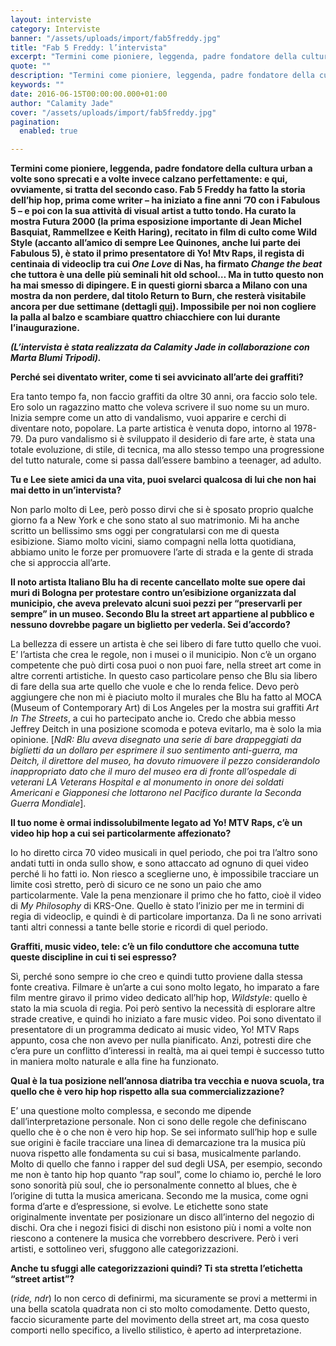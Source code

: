 ```yaml
---
layout: interviste
category: Interviste
banner: "/assets/uploads/import/fab5freddy.jpg"
title: "Fab 5 Freddy: l’intervista"
excerpt: "Termini come pioniere, leggenda, padre fondatore della cultura urban a volte sono sprecati e a volte invece calzano perfettamente: e qui, ovviamente, si tratta del secondo caso. Fab 5 Freddy ha fatto la storia dell’hip hop, prima come writer – ha iniziato a fine anni ’70 con i Fabulous 5 – e poi con la sua…"
quote: ""
description: "Termini come pioniere, leggenda, padre fondatore della cultura urban a volte sono sprecati e a volte invece calzano perfettamente: e qui, ovviamente, si tratta del secondo caso. Fab 5 Freddy ha fatto la storia dell’hip hop, prima come writer – ha iniziato a fine anni ’70 con i Fabulous 5 – e poi con la sua…"
keywords: ""
date: 2016-06-15T00:00:00.000+01:00
author: "Calamity Jade"
cover: "/assets/uploads/import/fab5freddy.jpg"
pagination:
  enabled: true

---
```


**Termini come pioniere, leggenda, padre fondatore della cultura urban a volte sono sprecati e a volte invece calzano perfettamente: e qui, ovviamente, si tratta del secondo caso. Fab 5 Freddy ha fatto la storia dell’hip hop, prima come writer – ha iniziato a fine anni ’70 con i Fabulous 5 – e poi con la sua attività di visual artist a tutto tondo. Ha curato la mostra Futura 2000 (la prima esposizione importante di Jean Michel Basquiat, Rammellzee e Keith Haring), recitato in film di culto come Wild Style (accanto all’amico di sempre Lee Quinones, anche lui parte dei Fabulous 5), è stato il primo presentatore di Yo! Mtv Raps, il regista di centinaia di videoclip tra cui _One Love_ di Nas, ha firmato _Change the beat_ che tuttora è una delle più seminali hit old school… Ma in tutto questo non ha mai smesso di dipingere. E in questi giorni sbarca a Milano con una mostra da non perdere, dal titolo Return to Burn, che resterà visitabile ancora per due settimane (dettagli [qui](https://www.facebook.com/events/1164239230266477/)). Impossibile per noi non cogliere la palla al balzo e scambiare quattro chiacchiere con lui durante l’inaugurazione.**

_**(L’intervista è stata realizzata da Calamity Jade in collaborazione con Marta Blumi Tripodi).**_

**Perché sei diventato writer, come ti sei avvicinato all’arte dei graffiti?**

Era tanto tempo fa, non faccio graffiti da oltre 30 anni, ora faccio solo tele. Ero solo un ragazzino matto che voleva scrivere il suo nome su un muro. Inizia sempre come un atto di vandalismo, vuoi apparire e cerchi di diventare noto, popolare. La parte artistica è venuta dopo, intorno al 1978-79\. Da puro vandalismo si è sviluppato il desiderio di fare arte, è stata una totale evoluzione, di stile, di tecnica, ma allo stesso tempo una progressione del tutto naturale, come si passa dall’essere bambino a teenager, ad adulto.

**Tu e Lee siete amici da una vita, puoi svelarci qualcosa di lui che non hai mai detto in un’intervista?**

Non parlo molto di Lee, però posso dirvi che si è sposato proprio qualche giorno fa a New York e che sono stato al suo matrimonio. Mi ha anche scritto un bellissimo sms oggi per congratularsi con me di questa esibizione. Siamo molto vicini, siamo compagni nella lotta quotidiana, abbiamo unito le forze per promuovere l’arte di strada e la gente di strada che si approccia all’arte.

**Il noto artista Italiano Blu ha di recente cancellato molte sue opere dai muri di Bologna per protestare contro un’esibizione organizzata dal municipio, che aveva prelevato alcuni suoi pezzi per “preservarli per sempre” in un museo. Secondo Blu la street art appartiene al pubblico e nessuno dovrebbe pagare un biglietto per vederla. Sei d’accordo?**

La bellezza di essere un artista è che sei libero di fare tutto quello che vuoi. E’ l’artista che crea le regole, non i musei o il municipio. Non c’è un organo competente che può dirti cosa puoi o non puoi fare, nella street art come in altre correnti artistiche. In questo caso particolare penso che Blu sia libero di fare della sua arte quello che vuole e che lo renda felice. Devo però aggiungere che non mi è piaciuto molto il murales che Blu ha fatto al MOCA (Museum of Contemporary Art) di Los Angeles per la mostra sui graffiti _Art In The Streets_, a cui ho partecipato anche io. Credo che abbia messo Jeffrey Deitch in una posizione scomoda e poteva evitarlo, ma è solo la mia opinione. \[_NdR:_ _Blu aveva disegnato una serie di bare drappeggiati da biglietti da un dollaro per esprimere il suo sentimento anti-guerra, ma Deitch, il direttore del museo, ha dovuto rimuovere il pezzo considerandolo inappropriato dato che il muro del museo era di fronte all’ospedale di veterani LA Veterans Hospital e al monumento in onore dei soldati Americani e Giapponesi che lottarono nel Pacifico durante la Seconda Guerra Mondiale_\].

**Il tuo nome è ormai indissolubilmente legato ad Yo! MTV Raps, c’è un video hip hop a cui sei particolarmente affezionato?**

Io ho diretto circa 70 video musicali in quel periodo, che poi tra l’altro sono andati tutti in onda sullo show, e sono attaccato ad ognuno di quei video perché li ho fatti io. Non riesco a sceglierne uno, è impossibile tracciare un limite così stretto, però di sicuro ce ne sono un paio che amo particolarmente. Vale la pena menzionare il primo che ho fatto, cioè il video di _My Philosophy_ di KRS-One. Quello è stato l’inizio per me in termini di regia di videoclip, e quindi è di particolare importanza. Da lì ne sono arrivati tanti altri connessi a tante belle storie e ricordi di quel periodo.

**Graffiti, music video, tele: c’è un filo conduttore che accomuna tutte queste discipline in cui ti sei espresso?**

Sì, perché sono sempre io che creo e quindi tutto proviene dalla stessa fonte creativa. Filmare è un’arte a cui sono molto legato, ho imparato a fare film mentre giravo il primo video dedicato all’hip hop, _Wildstyle_: quello è stato la mia scuola di regia. Poi però sentivo la necessità di esplorare altre strade creative, e quindi ho iniziato a fare music video. Poi sono diventato il presentatore di un programma dedicato ai music video, Yo! MTV Raps appunto, cosa che non avevo per nulla pianificato. Anzi, potresti dire che c’era pure un conflitto d’interessi in realtà, ma ai quei tempi è successo tutto in maniera molto naturale e alla fine ha funzionato.

**Qual è la tua posizione nell’annosa diatriba tra vecchia e nuova scuola, tra quello che è vero hip hop rispetto alla sua commercializzazione?**

E’ una questione molto complessa, e secondo me dipende dall’interpretazione personale. Non ci sono delle regole che definiscano quello che è o che non è vero hip hop. Se sei informato sull’hip hop e sulle sue origini è facile tracciare una linea di demarcazione tra la musica più nuova rispetto alle fondamenta su cui si basa, musicalmente parlando. Molto di quello che fanno i rapper del sud degli USA, per esempio, secondo me non è tanto hip hop quanto “rap soul”, come lo chiamo io, perché le loro sono sonorità più soul, che io personalmente connetto al blues, che è l’origine di tutta la musica americana. Secondo me la musica, come ogni forma d’arte e d’espressione, si evolve. Le etichette sono state originalmente inventate per posizionare un disco all’interno del negozio di dischi. Ora che i negozi fisici di dischi non esistono più i nomi a volte non riescono a contenere la musica che vorrebbero descrivere. Però i veri artisti, e sottolineo veri, sfuggono alle categorizzazioni.

**Anche tu sfuggi alle categorizzazioni quindi? Ti sta stretta l’etichetta “street artist”?**

(_ride, ndr_) Io non cerco di definirmi, ma sicuramente se provi a mettermi in una bella scatola quadrata non ci sto molto comodamente. Detto questo, faccio sicuramente parte del movimento della street art, ma cosa questo comporti nello specifico, a livello stilistico, è aperto ad interpretazione.